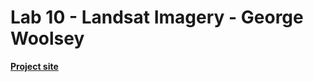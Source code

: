 # Lab 10 - Landsat Imagery - George Woolsey

[**Project site**](https://georgewoolsey.github.io/ecol620_Lab10/)
